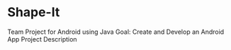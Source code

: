 # Shape-It

Team Project for Android using Java
Goal:  Create and Develop an Android App
Project Description
